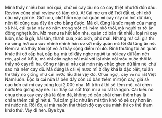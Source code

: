 Mình thấy nhiều bạn nói quá, chứ mì cay xíu nó có cay thiệt như lời đồn đâu. Review cũng phải review có tâm chứ. A! Cái mẹ em ơi! Trời đất ơi, chỉ chờ câu nãy giờ nè. Giỡn xíu, chứ hổm nay cái quán mì cay này nó hot dữ dằn, nên tôi cũng qua đây ăn cho bằng được. Má ơi, đúng là sức mạnh của mạng xã hội, cái quán này nó nằm trong một cái hẻm nhỏ thôi, mà người ta tới ăn đông nghẹt luôn. Mở menu ra hết hồn nha, quán có bán rất nhiều loại mì cay luôn, nào là gà, hải sản, thanh cua, xúc xích, phô mai. Nhưng mà cái giá thì nó cũng hơi cao cao nhỉnh nhỉnh hơn so với mấy quán mà tôi đã từng ăn nè. Đem ra mà thấy tôm lột vỏ là thấy cộng điểm rồi đó. Bình thường tôi ăn quán khác thì cỡ cấp hai, cấp ba, mà tới đây nghe người ta nói cay dữ lắm nên rén, gọi có 0.5 à, mà chỉ cần nghe cái mùi với lại nhìn cái màu nước thôi là thấy nó cay rồi ha. Công nhận ai nấu cái món này chắc ghen dữ lắm nè, chứ sao mà nêm cay dữ. Mà đúng là cái vị nước mì ở đây khá là đặc biệt, tui ăn thì thấy nó giống như cái nước lẩu thái vậy đó. Chua ngọt, cay và nó rất Việt Nam luôn. Độc lạ cái nữa là bên đây còn có bán thêm mì trộn cay, giá sẽ cao hơn cái mì cay cùng loại 2.000 nha. Mì trộn á thì sẽ kèm một cái chén nước lèo giống vậy nè. Tui thấy cái sốt trộn mì á nó rất là ngon. Cái kiểu nó chua chua cay cay khá là đậm đà, không có cần phải chan thêm hay là chấm thêm cái gì hết á. Tui cảm giác như ăn mì trộn khô nó sẽ cay hơn ăn mì nước nè. Rồi đó, ai mà muốn thử thách độ cay của mình thì có thể tham khảo thử. Vậy đi hen. Bye bye.